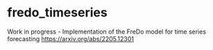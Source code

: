 # fredo_timeseries
Work in progress - Implementation of the FreDo model for time series forecasting
https://arxiv.org/abs/2205.12301
